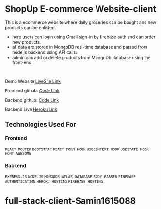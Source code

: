 # ShopUp E-commerce Website-client
This is a ecommerce website where daily groceries can be bought and new products can be enlisted.<br/>


- here users can login using Gmail sign-in by firebase auth and can order new products. 
- all data are stored in MongoDB real-time database and parsed from node.js backend using API calls.
- admin can add or delete products from MongoDb database using the front-end.

<br/>

Demo Website [LiveSite Link](https://shopup-milestone-10.web.app/) 

Frontend github: [Code Link](https://github.com/Samin1615088/shopUp-ecommerce)

Backend github: [Code Link](https://github.com/Samin1615088/shopUp-ecommerce-server)

Backend Live [Heroku Link](https://blooming-tundra-01056.herokuapp.com/)



## Technologies Used For 

### Frontend

`REACT ROUTER`  `BOOTSTRAP`  `REACT FORM HOOK`  `USECONTEXT HOOK`  `USESTATE HOOK`  `FONT AWESOME`


###  Backend

`EXPRESS.JS`  `NODE.JS`  `MONGODB ATLAS DATABASE`  `BODY-PARSER`  `FIREBASE AUTHENTICATION`  `HEROKU HOSTING`  `FIREBASE HOSTING`

# full-stack-client-Samin1615088
